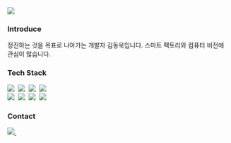 <div>
  <img src="https://capsule-render.vercel.app/api?type=rect&color=timeGradient&height=300&section=header&text=DongUk's_Github&fontSize=90" />
</div>

<h3>Introduce</h3>
<p>
  정진하는 것을 목표로 나아가는 개발자 김동욱입니다. 스마트 팩토리와 컴퓨터 비전에 관심이 많습니다.
</p>

<h3>Tech Stack</h3>
<div>
  <img src="https://img.shields.io/badge/python-3670A0?style=for-the-badge&logo=python&logoColor=ffdd54" />&nbsp
  <img src="https://img.shields.io/badge/pandas-150458.svg?style=for-the-badge&logo=pandas&logoColor=white" />&nbsp
  <img src="https://img.shields.io/badge/numpy-4d77cf.svg?style=for-the-badge&logo=numpy&logoColor=white" />&nbsp
  <img src="https://img.shields.io/badge/Matplotlib-11557c.svg?style=for-the-badge&logo=Matplotlib&logoColor=white" />&nbsp
</div>
<div>
  <img src="https://img.shields.io/badge/Pytorch-EE4C2C?style=for-the-badge&logo=Pytorch&logoColor=white"/>&nbsp
  <img src="https://img.shields.io/badge/OpenCV-5C3EE8.svg?style=for-the-badge&logo=OpenCV&logoColor=white" />&nbsp
  <img src="https://img.shields.io/badge/MariaDB-003545?style=for-the-badge&logo=MariaDB&logoColor=white"/>&nbsp
  <img src="https://img.shields.io/badge/SQLite-003B57.svg?style=for-the-badge&logo=SQLite&logoColor=white" />&nbsp
</div>

<h3>Contact</h3>
<div>
  <a href="mailto:kdw24739577@gmail.com">
    <img
      src="https://img.shields.io/badge/kdw24739577@gmail.com-D14836?style=for-the-badge&logo=gmail&logoColor=white"/>&nbsp
  </a>
</div>
